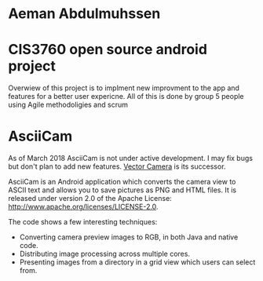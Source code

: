 # Aeman Abdulmuhssen 
# CIS3760 open source android project

Overwiew of this project is to implment new improvment to the app and features for a better user expericne. All of this is done by group 5 people using Agile methodoligies and scrum 



# AsciiCam

As of March 2018 AsciiCam is not under active development. I may fix bugs but don't plan to add new features.
[Vector Camera](https://github.com/dozingcat/VectorCamera) is its successor.

AsciiCam is an Android application which converts the camera view to ASCII text and allows you to save pictures as PNG and HTML files. It is released under version 2.0 of the Apache License: http://www.apache.org/licenses/LICENSE-2.0.

The code shows a few interesting techniques:
- Converting camera preview images to RGB, in both Java and native code.
- Distributing image processing across multiple cores.
- Presenting images from a directory in a grid view which users can select from. 

